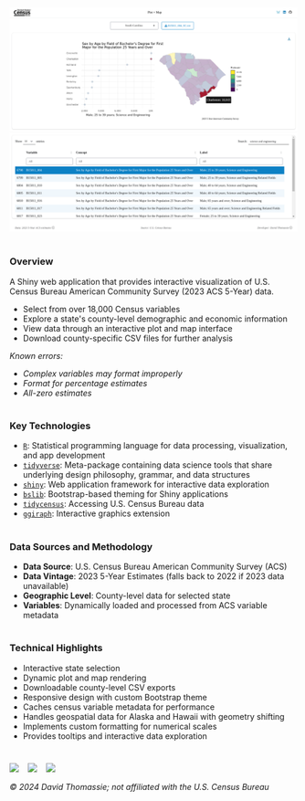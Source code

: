 <a href="https://david-thomassie.shinyapps.io/census-plot-map"><img src="www/screenshot-1.png"></a>
<a href="https://david-thomassie.shinyapps.io/census-plot-map"><img src="www/screenshot-2.png"></a>

#

### Overview

A Shiny web application that provides interactive visualization of U.S. Census Bureau American Community Survey (2023 ACS 5-Year) data.

- Select from over 18,000 Census variables
- Explore a state's county-level demographic and economic information
- View data through an interactive plot and map interface
- Download county-specific CSV files for further analysis

*Known errors:*  
- *Complex variables may format improperly*  
- *Format for percentage estimates*  
- *All-zero estimates*

#

### Key Technologies

- [`R`](https://www.r-project.org): Statistical programming language for data processing, visualization, and app development
- [`tidyverse`](https://www.tidyverse.org): Meta-package containing data science tools that share underlying design philosophy, grammar, and data structures
- [`shiny`](https://shiny.posit.co): Web application framework for interactive data exploration
- [`bslib`](https://rstudio.github.io/bslib): Bootstrap-based theming for Shiny applications
- [`tidycensus`](https://walker-data.com/tidycensus): Accessing U.S. Census Bureau data
- [`ggiraph`](https://davidgohel.github.io/ggiraph): Interactive graphics extension

#

### Data Sources and Methodology

- **Data Source**: U.S. Census Bureau American Community Survey (ACS)
- **Data Vintage**: 2023 5-Year Estimates (falls back to 2022 if 2023 data unavailable)
- **Geographic Level**: County-level data for selected state
- **Variables**: Dynamically loaded and processed from ACS variable metadata

#

### Technical Highlights

- Interactive state selection
- Dynamic plot and map rendering
- Downloadable county-level CSV exports
- Responsive design with custom Bootstrap theme
- Caches census variable metadata for performance
- Handles geospatial data for Alaska and Hawaii with geometry shifting
- Implements custom formatting for numerical scales
- Provides tooltips and interactive data exploration

#

<a href="https://bsky.app/profile/davidthomassie.bsky.social"><img src="https://raw.githubusercontent.com/FortAwesome/Font-Awesome/refs/heads/6.x/svgs/brands/bluesky.svg" width="20"></a>&nbsp;&nbsp;&nbsp;
<a href="https://www.linkedin.com/in/davidthomassie"><img src="https://raw.githubusercontent.com/FortAwesome/Font-Awesome/refs/heads/6.x/svgs/brands/linkedin.svg" width="20"></a>&nbsp;&nbsp;&nbsp;
<a href="https://github.com/davidthomassie"><img src="https://raw.githubusercontent.com/FortAwesome/Font-Awesome/refs/heads/6.x/svgs/brands/github.svg" width="20"></a>

*© 2024 David Thomassie; not affiliated with the U.S. Census Bureau*